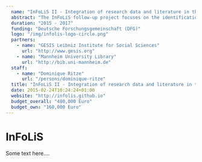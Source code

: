 ```yaml
---
  name: "InFoLiS II - Integration of research data and literature in the Social Sciences"
  abstract: "The InFoLiS follow-up project focuses on the identification of references to research data in publications in different languages and domains. To generate and provide the references, a sustainable LOD-infrastructure will be built."
  duration: "2015 - 2017"
  funding: "Deutsche Forschungsgemeinschaft (DFG)"
  logo: "/img/infolis-logo-circle.png"
  partners: 
    - name: "GESIS Leibniz Institute for Social Sciences"
      url: "http://www.gesis.org"
    - name: "Mannheim University Library"
      url: "http://bib.uni-mannheim.de"
  staff: 
    - name: "Dominique Ritze"
      url: "/persons/dominique-ritze"
  title: "InFoLiS II - Integration of research data and literature in the Social Sciences"
  date: 2015-02-24T10:24:24+01:00
  website: "http://infolis.github.io"
  budget_overall: "480,000 Euro"
  budget_own: "160,000 Euro"
---
```


InFoLiS
=======

Some text here.... 
